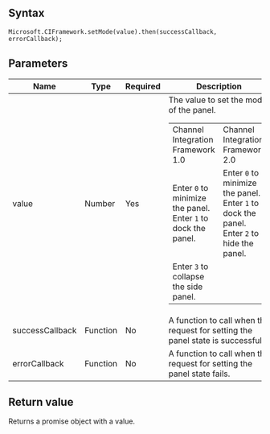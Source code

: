 ## Syntax

`Microsoft.CIFramework.setMode(value).then(successCallback, errorCallback);`

## Parameters

| Name            | Type     | Required | Description |
|-----------------|----------|----------|-------------|
| value           | Number   | Yes      | The value to set the mode of the panel.<br /><table><tr><td>Channel Integration Framework 1.0</td><td>Channel Integration Framework 2.0</td></tr><tr><td>Enter `0` to minimize the panel.<br />Enter `1` to dock the panel.</td><td>Enter `0` to minimize the panel.<br />Enter `1` to dock the panel.<br />Enter `2` to hide the panel.</td></tr><tr><td> Enter `3` to collapse the side panel.</td></tr></table> |
| successCallback | Function | No       | A function to call when the request for setting the panel state is successful.                     |
| errorCallback   | Function | No       | A function to call when the request for setting the panel state fails.                             |

## Return value

Returns a promise object with a value.
